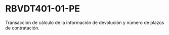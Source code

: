 # RBVDT401-01-PE

Transacción de cálculo de la información de devolución y número de plazos de contratación.